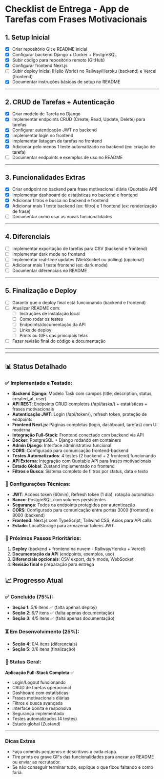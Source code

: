 # Checklist de Entrega - App de Tarefas com Frases Motivacionais

## 1. Setup Inicial
- [x] Criar repositório Git e README inicial
- [x] Configurar backend Django + Docker + PostgreSQL
- [x] Subir código para repositório remoto (GitHub)
- [x] Configurar frontend Next.js
- [ ] Subir deploy inicial (Hello World) no Railway/Heroku (backend) e Vercel (frontend)
- [x] Documentar instruções básicas de setup no README

---

## 2. CRUD de Tarefas + Autenticação
- [x] Criar modelo de Tarefa no Django
- [x] Implementar endpoints CRUD (Create, Read, Update, Delete) para tarefas
- [x] Configurar autenticação JWT no backend
- [x] Implementar login no frontend
- [x] Implementar listagem de tarefas no frontend
- [x] Adicionar pelo menos 1 teste automatizado no backend (ex: criação de tarefa)
- [ ] Documentar endpoints e exemplos de uso no README

---

## 3. Funcionalidades Extras
- [x] Criar endpoint no backend para frase motivacional diária (Quotable API)
- [x] Implementar dashboard de estatísticas no backend e frontend
- [x] Adicionar filtros e busca no backend e frontend
- [x] Adicionar mais 1 teste backend (ex: filtro) e 1 frontend (ex: renderização de frase)
- [ ] Documentar como usar as novas funcionalidades

---

## 4. Diferenciais
- [ ] Implementar exportação de tarefas para CSV (backend e frontend)
- [ ] Implementar dark mode no frontend
- [ ] Implementar real-time updates (WebSocket ou polling) (opcional)
- [ ] Adicionar mais 1 teste frontend (ex: dark mode)
- [ ] Documentar diferenciais no README

---

## 5. Finalização e Deploy
- [ ] Garantir que o deploy final está funcionando (backend e frontend)
- [ ] Atualizar README com:
  - [ ] Instruções de instalação local
  - [ ] Como rodar os testes
  - [ ] Endpoints/documentação da API
  - [ ] Links de deploy
  - [ ] Prints ou GIFs das principais telas
- [ ] Fazer revisão final do código e documentação

---

---

## 📊 Status Detalhado

### ✅ Implementado e Testado:
- **Backend Django**: Modelo Task com campos (title, description, status, created_at, user)
- **API REST**: Endpoints CRUD completos (/api/tasks/) + estatísticas + frases motivacionais
- **Autenticação JWT**: Login (/api/token/), refresh token, proteção de endpoints
- **Frontend Next.js**: Páginas completas (login, dashboard, tarefas) com UI moderna
- **Integração Full-Stack**: Frontend conectado com backend via API
- **Docker**: PostgreSQL + Django rodando em containers
- **Admin Django**: Interface administrativa funcional
- **CORS**: Configurado para comunicação frontend-backend
- **Testes Automatizados**: 4 testes (2 backend + 2 frontend) funcionando
- **API Externa**: Integração com Quotable API para frases motivacionais
- **Estado Global**: Zustand implementado no frontend
- **Filtros e Busca**: Sistema completo de filtros por status, data e texto

### 🔧 Configurações Técnicas:
- **JWT**: Access token (60min), Refresh token (1 dia), rotação automática
- **Banco**: PostgreSQL com volumes persistentes
- **Segurança**: Todos os endpoints protegidos por autenticação
- **CORS**: Configurado para comunicação entre portas 3000 (frontend) e 8000 (backend)
- **Frontend**: Next.js com TypeScript, Tailwind CSS, Axios para API calls
- **Estado**: LocalStorage para armazenar tokens JWT

### 🎯 Próximos Passos Prioritários:
1. **Deploy** (backend + frontend na nuvem - Railway/Heroku + Vercel)
2. **Documentação da API** (endpoints, exemplos, uso)
3. **Diferenciais opcionais**: CSV export, dark mode, WebSocket
4. **Revisão final** e preparação para entrega

## 📈 Progresso Atual

### ✅ Concluído (75%):
- **Seção 1**: 5/6 itens ✅ (falta apenas deploy)
- **Seção 2**: 6/7 itens ✅ (falta apenas documentação)
- **Seção 3**: 4/5 itens ✅ (falta apenas documentação)

### ⏳ Em Desenvolvimento (25%):
- **Seção 4**: 0/4 itens (diferenciais)
- **Seção 5**: 0/6 itens (finalização)

### 🎯 Status Geral:
**Aplicação Full-Stack Completa** ✅
- Login/Logout funcionando
- CRUD de tarefas operacional  
- Dashboard com estatísticas
- Frases motivacionais diárias
- Filtros e busca avançada
- Interface bonita e responsiva
- Segurança implementada
- Testes automatizados (4 testes)
- Estado global (Zustand)

---

### Dicas Extras
- Faça commits pequenos e descritivos a cada etapa.
- Tire prints ou grave GIFs das funcionalidades para anexar ao README ou enviar ao recrutador.
- Se não conseguir terminar tudo, explique o que ficou faltando e como faria. 